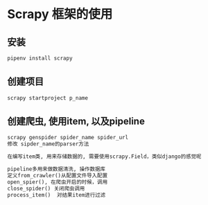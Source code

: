 
# Scrapy 框架的使用

## 安装
```bash
pipenv install scrapy
```

## 创建项目
```bash
scrapy startproject p_name
```

## 创建爬虫, 使用item, 以及pipeline
```python
scrapy genspider spider_name spider_url
修改 sipder_name的parser方法

在编写item类, 用来存储数据的, 需要使用scrapy.Field，类似django的感觉呢

pipeline多用来做数据清洗, 操作数据库
定义from_crawler()从配置文件导入配置
open_spier(), 在爬虫开启的时候，调用
close_spider() 关闭爬虫调用
process_item()  对结果item进行过滤
```
